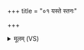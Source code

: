 +++
title = "०१ यस्ते स्तनः"

+++
<details><summary>मूलम् (VS)</summary>

यस्ते॒ स्तनः॑ शश॒युर्यो म॑यो॒भूर्यः सु॑म्न॒युः सु॒हवो॒ यः सु॒दत्रः॑। येन॒ विश्वा॒ पुष्य॑सि॒ वार्या॑णि॒ सर॑स्वति॒ तमि॒ह धात॑वे कः ॥
</details>